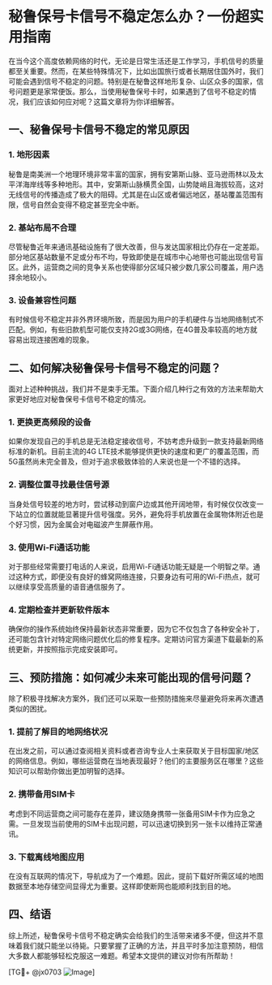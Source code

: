 # 秘鲁保号卡信号不稳定怎么办？一份超实用指南

在当今这个高度依赖网络的时代，无论是日常生活还是工作学习，手机信号的质量都至关重要。然而，在某些特殊情况下，比如出国旅行或者长期居住国外时，我们可能会遇到信号不稳定的问题。特别是在秘鲁这样地形复杂、山区众多的国家，信号问题更是家常便饭。那么，当使用秘鲁保号卡时，如果遇到了信号不稳定的情况，我们应该如何应对呢？这篇文章将为你详细解答。

## 一、秘鲁保号卡信号不稳定的常见原因

### 1. 地形因素
秘鲁是南美洲一个地理环境非常丰富的国家，拥有安第斯山脉、亚马逊雨林以及太平洋海岸线等多种地形。其中，安第斯山脉横贯全国，山势陡峭且海拔较高，这对无线信号的传播造成了极大的阻碍。尤其是在山区或者偏远地区，基站覆盖范围有限，信号自然会变得不稳定甚至完全中断。

### 2. 基站布局不合理
尽管秘鲁近年来通讯基础设施有了很大改善，但与发达国家相比仍存在一定差距。部分地区基站数量不足或分布不均，导致即使是在城市中心地带也可能出现信号盲区。此外，运营商之间的竞争关系也使得部分区域只被少数几家公司覆盖，用户选择余地较小。

### 3. 设备兼容性问题
有时候信号不稳定并非外界环境所致，而是因为用户的手机硬件与当地网络制式不匹配。例如，有些旧款机型可能仅支持2G或3G网络，在4G普及率较高的地方就容易出现连接困难的现象。

## 二、如何解决秘鲁保号卡信号不稳定的问题？

面对上述种种挑战，我们并不是束手无策。下面介绍几种行之有效的方法来帮助大家更好地应对秘鲁保号卡信号不稳定的情况。

### 1. 更换更高频段的设备
如果你发现自己的手机总是无法稳定接收信号，不妨考虑升级到一款支持最新网络标准的新机。目前主流的4G LTE技术能够提供更快的速度和更广的覆盖范围，而5G虽然尚未完全普及，但对于追求极致体验的人来说也是一个不错的选择。

### 2. 调整位置寻找最佳信号源
当身处信号较差的地方时，尝试移动到窗户边或其他开阔地带，有时候仅仅改变一下站立的位置就能显著提升信号强度。另外，避免将手机放置在金属物体附近也是个好习惯，因为金属会对电磁波产生屏蔽作用。

### 3. 使用Wi-Fi通话功能
对于那些经常需要打电话的人来说，启用Wi-Fi通话功能无疑是一个明智之举。通过这种方式，即便没有良好的蜂窝网络连接，只要身边有可用的Wi-Fi热点，就可以继续享受高质量的语音通信服务了。

### 4. 定期检查并更新软件版本
确保你的操作系统始终保持最新状态非常重要，因为它不仅包含了各种安全补丁，还可能包含针对特定网络问题优化后的修复程序。定期访问官方渠道下载最新的系统更新，并按照指示完成安装即可。

## 三、预防措施：如何减少未来可能出现的信号问题？

除了积极寻找解决方案外，我们还可以采取一些预防措施来尽量避免将来再次遭遇类似的困扰。

### 1. 提前了解目的地网络状况
在出发之前，可以通过查阅相关资料或者咨询专业人士来获取关于目标国家/地区的网络信息。例如，哪些运营商在当地表现最好？他们的主要服务区在哪里？这些知识可以帮助你做出更加明智的选择。

### 2. 携带备用SIM卡
考虑到不同运营商之间可能存在差异，建议随身携带一张备用SIM卡作为应急之需。一旦发现当前使用的SIM卡出现问题，可以迅速切换到另一张卡以维持正常通讯。

### 3. 下载离线地图应用
在没有互联网的情况下，导航成为了一个难题。因此，提前下载好所需区域的地图数据至本地存储空间显得尤为重要。这样即使断网也能顺利找到目的地。

## 四、结语

综上所述，秘鲁保号卡信号不稳定确实会给我们的生活带来诸多不便，但这并不意味着我们就只能坐以待毙。只要掌握了正确的方法，并且平时多加注意预防，相信大多数人都能够轻松克服这一难题。希望本文提供的建议对你有所帮助！

[TG💪+ @jx0703 ![Image](https://github.com/user-attachments/assets/dbca1d08-cadb-493c-b0ec-ad6f7a83f270)]